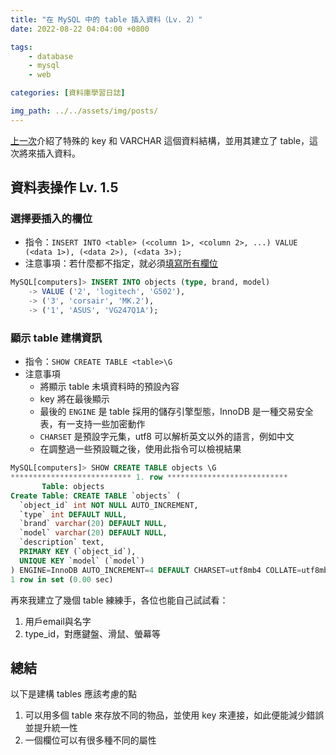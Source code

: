 ```yaml
---
title: "在 MySQL 中的 table 插入資料（Lv. 2）"
date: 2022-08-22 04:04:00 +0800

tags: 
    - database
    - mysql
    - web

categories: [資料庫學習日誌]

img_path: ../../assets/img/posts/
---
```


[上一次](/posts/create-tables/)介紹了特殊的 key 和 VARCHAR 這個資料結構，並用其建立了 table，這次將來插入資料。

## 資料表操作 Lv. 1.5

### 選擇要插入的欄位
- 指令：`INSERT INTO <table> (<column 1>, <column 2>, ...) VALUE (<data 1>), (<data 2>), (<data 3>);`
- 注意事項：若什麼都不指定，就必須[填寫所有欄位](/posts/create_a_new_table_in_MySQL/#一次插入多筆資料)

```sql
MySQL[computers]> INSERT INTO objects (type, brand, model)
    -> VALUE ('2', 'logitech', 'G502'),
    -> ('3', 'corsair', 'MK.2'),
    -> ('1', 'ASUS', 'VG247Q1A');
```

### 顯示 table 建構資訊
- 指令：`SHOW CREATE TABLE <table>\G`
- 注意事項
  - 將顯示 table 未填資料時的預設內容
  - key 將在最後顯示
  - 最後的 `ENGINE` 是 table 採用的儲存引擎型態，InnoDB 是一種交易安全表，有一支持一些加密動作
  - `CHARSET` 是預設字元集，utf8 可以解析英文以外的語言，例如中文
  - 在調整過一些預設職之後，使用此指令可以檢視結果

```sql
MySQL[computers]> SHOW CREATE TABLE objects \G
*************************** 1. row ***************************
       Table: objects
Create Table: CREATE TABLE `objects` (
  `object_id` int NOT NULL AUTO_INCREMENT,
  `type` int DEFAULT NULL,
  `brand` varchar(20) DEFAULT NULL,
  `model` varchar(20) DEFAULT NULL,
  `description` text,
  PRIMARY KEY (`object_id`),
  UNIQUE KEY `model` (`model`)
) ENGINE=InnoDB AUTO_INCREMENT=4 DEFAULT CHARSET=utf8mb4 COLLATE=utf8mb4_0900_ai_ci
1 row in set (0.00 sec)
```

再來我建立了幾個 table 練練手，各位也能自己試試看：
1. 用戶email與名字
2. type_id，對應鍵盤、滑鼠、螢幕等

## 總結
以下是建構 tables 應該考慮的點
1. 可以用多個 table 來存放不同的物品，並使用 key 來連接，如此便能減少錯誤並提升統一性
2. 一個欄位可以有很多種不同的屬性



